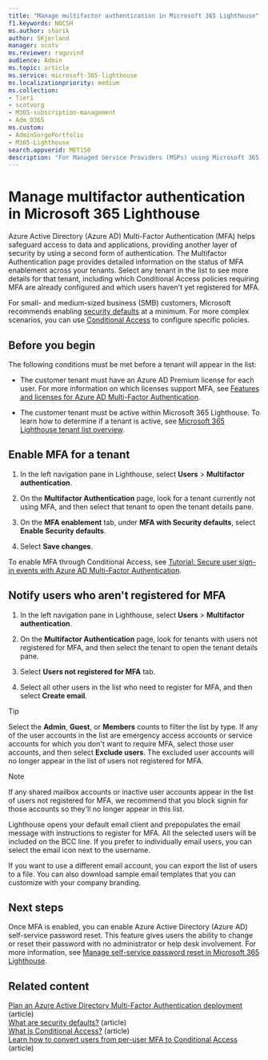 ```yaml
---
title: "Manage multifactor authentication in Microsoft 365 Lighthouse"
f1.keywords: NOCSH
ms.author: sharik
author: SKjerland
manager: scotv
ms.reviewer: ragovind
audience: Admin
ms.topic: article
ms.service: microsoft-365-lighthouse
ms.localizationpriority: medium
ms.collection:
- Tier1
- scotvorg
- M365-subscription-management
- Adm_O365
ms.custom:
- AdminSurgePortfolio
- M365-Lighthouse                         
search.appverid: MET150
description: "For Managed Service Providers (MSPs) using Microsoft 365 Lighthouse, learn how to manage multifactor authentication."
---
```


# Manage multifactor authentication in Microsoft 365 Lighthouse

Azure Active Directory (Azure AD) Multi-Factor Authentication (MFA) helps safeguard access to data and applications, providing another layer of security by using a second form of authentication. The Multifactor Authentication page provides detailed information on the status of MFA enablement across your tenants. Select any tenant in the list to see more details for that tenant, including which Conditional Access policies requiring MFA are already configured and which users haven't yet registered for MFA.

For small- and medium-sized business (SMB) customers, Microsoft recommends enabling [security defaults](/azure/active-directory/fundamentals/concept-fundamentals-security-defaults) at a minimum. For more complex scenarios, you can use [Conditional Access](/azure/active-directory/conditional-access/overview) to configure specific policies.

## Before you begin

The following conditions must be met before a tenant will appear in the list:

- The customer tenant must have an Azure AD Premium license for each user. For more information on which licenses support MFA, see [Features and licenses for Azure AD Multi-Factor Authentication](/azure/active-directory/authentication/concept-mfa-licensing).

- The customer tenant must be active within Microsoft 365 Lighthouse. To learn how to determine if a tenant is active, see [Microsoft 365 Lighthouse tenant list overview](/microsoft-365/lighthouse/m365-lighthouse-tenant-list-overview).

## Enable MFA for a tenant

1. In the left navigation pane in Lighthouse, select **Users** > **Multifactor authentication**.

2. On the **Multifactor Authentication** page, look for a tenant currently not using MFA, and then select that tenant to open the tenant details pane.

3. On the **MFA enablement** tab, under **MFA with Security defaults**, select **Enable Security defaults**.

4. Select **Save changes**.

To enable MFA through Conditional Access, see [Tutorial: Secure user sign-in events with Azure AD Multi-Factor Authentication](/azure/active-directory/authentication/tutorial-enable-azure-mfa).

## Notify users who aren't registered for MFA

1. In the left navigation pane in Lighthouse, select **Users** > **Multifactor authentication**.

2. On the **Multifactor Authentication** page, look for tenants with users not registered for MFA, and then select the tenant to open the tenant details pane.

3. Select **Users not registered for MFA** tab.

4. Select all other users in the list who need to register for MFA, and then select **Create email**.

> [!TIP]
> Select the **Admin**, **Guest**, or **Members** counts to filter the list by type. If any of the user accounts in the list are emergency access accounts or service accounts for which you don't want to require MFA, select those user accounts, and then select **Exclude users**. The excluded user accounts will no longer appear in the list of users not registered for MFA.

> [!NOTE]
> If any shared mailbox accounts or inactive user accounts appear in the list of users not registered for MFA, we recommend that you block signin for those accounts so they'll no longer appear in this list.

Lighthouse opens your default email client and prepopulates the email message with instructions to register for MFA. All the selected users will be included on the BCC line. If you prefer to individually email users, you can select the email icon next to the username.

If you want to use a different email account, you can export the list of users to a file. You can also download sample email templates that you can customize with your company branding.

## Next steps

Once MFA is enabled, you can enable Azure Active Directory (Azure AD) self-service password reset. This feature gives users the ability to change or reset their password with no administrator or help desk involvement. For more information, see [Manage self-service password reset in Microsoft 365 Lighthouse](m365-lighthouse-manage-sspr.md).

## Related content

[Plan an Azure Active Directory Multi-Factor Authentication deployment](/azure/active-directory/authentication/howto-mfa-getstarted) (article)\
[What are security defaults?](/azure/active-directory/fundamentals/concept-fundamentals-security-defaults) (article)\
[What is Conditional Access?](/azure/active-directory/conditional-access/overview) (article)\
[Learn how to convert users from per-user MFA to Conditional Access](/azure/active-directory/authentication/howto-mfa-getstarted#convert-users-from-per-user-mfa-to-conditional-access-based-mfa) (article)
